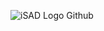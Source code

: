 ![iSAD Logo Github](https://github.com/sirx2713/Flag-of-France/assets/122817303/28cde2a1-85c8-445b-b951-99272892969d)
